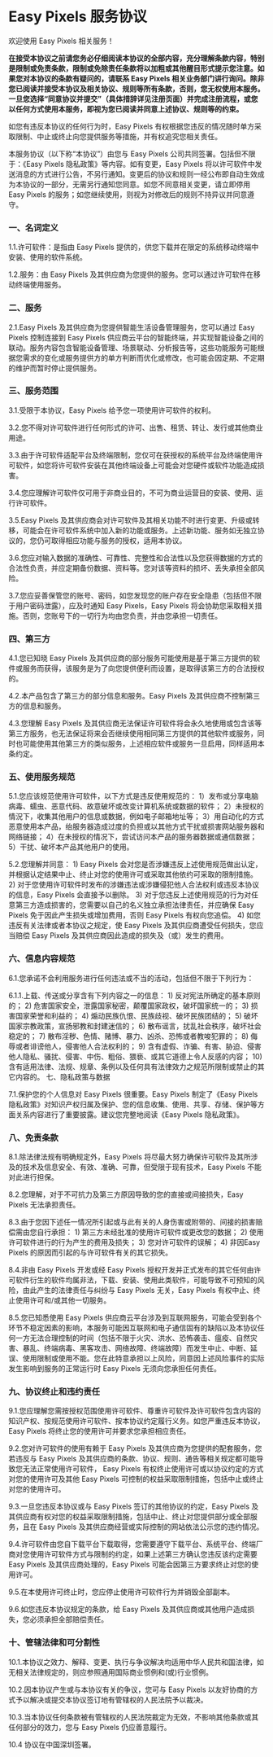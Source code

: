 # Easy Pixels 服务协议

欢迎使用 Easy Pixels 相关服务！

__在接受本协议之前请您务必仔细阅读本协议的全部内容，充分理解条款内容，特别是限制或免责条款，限制或免除责任条款将以加粗或其他醒目形式提示您注意。如果您对本协议的条款有疑问的，请联系 Easy Pixels 相关业务部门讲行询问。除非您已阅读并接受本协议及相关协议、规则等所有条款，否则，您无权使用本服务。一旦您选择“同意协议并提交”（具体措辞详见注册页面）并完成注册流程，或您以任何方式使用本服务，即视为您已阅读并同意上述协议、规则等的约束。__

如您有违反本协议的任何行为时，Easy Pixels 有权根据您违反的情况随时单方采取限制、中止或终止向您提供服务等措施，并有权追究您相关责任。

本服务协议（以下称“本协议”）由您与 Easy Pixels 公司共同签署。包括但不限于：《Easy Pixels 隐私政策》等内容。如有变更，Easy Pixels 将以许可软件中发送消息的方式进行公告，不另行通知。变更后的协议和规则一经公布即自动生效成为本协议的一部分，无需另行通知您同意。如您不同意相关变更，请立即停用 Easy Pixels 的服务；如您继续使用，则视为对修改后的规则不持异议并同意遵守。

### 一、名词定义

1.1.许可软件：是指由 Easy Pixels 提供的，供您下载并在限定的系统移动终端中安装、使用的软件系统。

1.2.服务：甶 Easy Pixels 及其供应商为您提供的服务。您可以通过许可软件在移动终端使用服务。

### 二、服务

2.1.Easy Pixels 及其供应商为您提供智能生活设备管理服务，您可以通过 Easy Pixels 控制连接到 Easy Pixels 供应商云平台的智能终端，并实现智能设备之间的联动。服务内容包含智能设备管理、场景联动、分析报告等，这些功能服务可能根据您需求的变化或服务提供方的单方判断而优化或修改，也可能会因定期、不定期的维护而暂时停止提供服务。

### 三、服务范围

3.1.受限于本协议，Easy Pixels 给予您一项使用许可软件的权利。

3.2.您不得对许可软件进行任何形式的许可、出售、租赁、转让、发行或其他商业用途。

3.3.甶于许可软件适配平台及终端限制，您仅可在获授权的系统平台及终端使用许可软件，如您将许可软件安装在其他终端设备上可能会对您硬件或软件功能造成损害。

3.4.您应理解许可软件仅可用于非商业目的，不可为商业运营目的安装、使用、运行许可软件。

3.5.Easy Pixels 及其供应商会对许可软件及其相关功能不时进行变更、升级或转移，可能会在许可软件系统中加入新的功能或服务。上述新功能、服务如无独立协议的，您仍可取得相应功能与服务的授权，适用本协议。

3.6.您应对输入数据的准确性、可靠性、完整性和合法性以及您获得数据的方式的合法性负责，并应定期备份数据、资料等。您对该等资料的损坏、丢失承担全部风险。

3.7.您应妥善保管您的账号、密码，如您发现您的账户存在安全隐患（包括但不限于用户密码泄露），应及时通知 Easy Pixels，Easy Pixels 将会协助您采取相关措施。否则，您账号下的一切行为均由您负责，并由您承担一切责任。

### 四、第三方

4.1.您已知晓 Easy Pixels 及其供应商的部分服务可能使用是基于第三方提供的软件或服务而获得，该服务是为了向您提供便利而设置，是取得该第三方的合法授权的。

4.2.本产品包含了第三方的部分信息和服务。Easy Pixels 及其供应商不控制第三方的信息和服务。

4.3.您理解 Easy Pixels 及其供应商无法保证许可软件将会永久地使用或包含该等第三方服务，也无法保证将来会否继续使用相同第三方提供的其他软件或服务，同时也可能使用其他第三方的类似服务，上述相应软件或服务一旦启用，同样适用本条约定。

### 五、使用服务规范

5.1.您应该规范使用许可软件，以下方式是违反使用规范的： 1）发布或分享电脑病毒、蠕虫、恶意代码、故意破坏或改变计算机系统或数据的软件； 2）未授权的情況下，收集其他用户的信息或数据，例如电子邮箱地址等； 3）用自动化的方式恶意使用本产品，绐服务器造成过度的负担或以其他方式干扰或损害网站服务器和网络链接； 4）在未授权的情况下，尝试访问本产品的服务器数据或通信数据； 5）干扰、破坏本产品其他用户的使用。

5.2.您理解并同意： 1) Easy Pixels 会对您是否涉嫌违反上述使用规范做出认定，并根据认定结果中止、终止对您的使用许可或采取其他依约可采取的限制措施。 2) 对于您使用许可软件时发布的涉嫌违法或涉嫌侵犯他人合法权利或违反本协议的信息，Easy Pixels 会直接予以删除。 3) 对于您违反上述使用规范的行为对任意第三方造成损害的，您需要以自己的名义独立承担法律责任，并应确保 Easy Pixels 免于因此产生损失或增加费用，否则 Easy Pixels 有权向您追偿。 4) 如您违反有关法律或者本协议之规定，使 Easy Pixels 及其供应商遭受任何损失，您应当赔偿 Easy Pixels 及其供应商因此造成的损失及（或）发生的费用。

### 六、信息内容规范

6.1.您承诺不会利用服务进行任何违法或不当的活动，包括但不限于下列行为：

6.1.1.上载、传送或分享含有下列内容之一的信息： 1) 反对宪法所确定的基本原则的； 2) 危害国家安全，泄露国家秘密，颠覆国家政权，破坏国家统一的； 3) 损害国家荣誉和利益的； 4) 煽动民族仇恨、民族歧视、破坏民族团结的； 5) 破坏国家宗教政策，宣扬邪教和封建迷信的； 6) 散布谣言，扰乱社会秩序，破坏社会稳定的； 7) 散布淫秽、色情、赌博、暴力、凶杀、恐怖或者教唆犯罪的； 8) 侮辱或者诽谤他人，侵害他人合法权利的； 9) 含有虚假、诈骗、有害、胁迫、侵害他人隐私、骚扰、侵害、中伤、粗俗、猥亵、或其它道德上令人反感的内容； 10) 含有适用法律、法规、规章、条例以及任何具有法律效力之规范所限制或禁止的其它内容的。
七、隐私政策与数据

7.1.保护您的个人信息对 Easy Pixels 很重要。Easy Pixels 制定了《Easy Pixels 隐私政策》对知识产权归属及保护、您的信息收集、使用、共享、存储、保护等方面关系内容进行了重要披露。建议您完整地阅读《Easy Pixels 隐私政策》。

### 八、免责条款

8.1.除法律法规有明确规定外，Easy Pixels 将尽最大努力确保许可软件及其所涉及的技术及信息安全、有效、准确、可靠，但受限于现有技术，Easy Pixels 不能对此进行担保。

8.2.您理解，对于不可抗力及第三方原因导致的您的直接或间接损失，Easy Pixels 无法承担责任。

8.3.甶于您因下述任一情况所引起或与此有关的人身伤害或附带的、间接的损害赔偿需由您自行承担： 1) 第三方未经批准的使用许可软件或更改您的数据； 2) 使用许可软件进行的行为产生的费用及损失； 3) 您对许可软件的误解； 4) 非因Easy Pixels 的原因而引起的与许可软件有关的其它损失。

8.4.非由 Easy Pixels 开发或经 Easy Pixels 授权开发并正式发布的其它任何由许可软件衍生的软件均属非法，下载、安装、使用此类软件，可能导致不可预知的风险，由此产生的法律责任与纠纷与 Easy Pixels 无关，Easy Pixels 有权中止、终止使用许可和/或其他一切服务。

8.5.您已知悉使用 Easy Pixels 供应商云平台涉及到互联网服务，可能会受到各个环节不稳定因素的影响，本服务可能因互联网和电子通信固有的缺陷以及本协议任何一方无法合理控制的时间（包括不限于火灾、洪水、恐怖袭击、瘟疫、自然灾害、暴乱、终端病毒、黑客攻击、网络故障、终端故障）而发生中止、中断、延误、使用限制或使用不能。您在此特意承担以上风险，同意因上述风险事件的实际发生影响到服务的正常运行时 Easy Pixels 无须向您承担任何责任。

### 九、协议终止和违约责任

9.1.您应理解您需按授权范围使用许可软件、尊重许可软件及许可软件包含内容的知识产权、按规范使用许可软件、按本协议约定履行义务。如您严重违反本协议，Easy Pixels 将终止您的使用许可并要求您承担相应责任。

9.2.您对许可软件的使用有赖于 Easy Pixels 及其供应商为您提供的配套服务，您若违反与 Easy Pixels 及其供应商的条款、协议、规则、通告等相关规定都可能导致您无法正常使用许可软件， Easy Pixels 有权终止使用许可或以协议约定的方式对您的使用许可及其他 Easy Pixels 可控制的权益采取限制措施，包括中止或终止对您的使用许可。

9.3.一旦您违反本协议或与 Easy Pixels 签订的其他协议的约定，Easy Pixels 及其供应商有权对您的权益采取限制措施，包括中止、终止对您提供部分或全部服务，且在 Easy Pixels 及其供应商经营或实际控制的网站依法公示您的违约情况。

9.4.许可软件由您自下载平台下载取得，您需要遵守下载平台、系统平台、终端厂商对您使用许可软件方式与限制的约定，如果上述第三方确认您违反该约定需要 Easy Pixels 及其供应商处理的，Easy Pixels 可能会因第三方要求终止对您的使用许可。

9.5.在本使用许可终止时，您应停止使用许可软件行为并销毁全部副本。

9.6.如您违反本协议规定的条款，给 Easy Pixels 及其供应商或其他用户造成损失，您必须承担全部赔偿责任。

### 十、管辖法律和可分割性

10.1.本协议之效力、解释、变更、执行与争议解决均适用中华人民共和国法律，如无相关法律规定的，则应参照通用国际商业惯例和(或)行业惯例。

10.2.因本协议产生或与本协议有关的争议，您可与 Easy Pixels 以友好协商的方式予以解决或提交本协议签订地有管辖权的人民法院予以裁决。

10.3.当本协议任何条款被有管辖权的人民法院裁定为无效，不影响其他条款或其任何部分的效力，您与 Easy Pixels 仍应善意履行。

10.4 协议在中国深圳签署。
